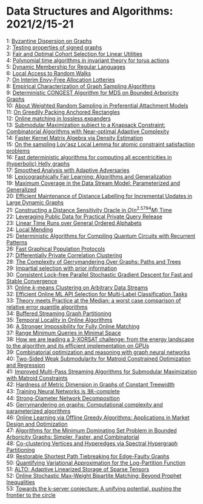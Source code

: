 # Data Structures and Algorithms: 2021/2/15-21  
1: [Byzantine Dispersion on Graphs](https://doi.org/10.48550/arXiv.2102.07528)  
2: [Testing properties of signed graphs](https://doi.org/10.48550/arXiv.2102.07587)  
3: [Fair and Optimal Cohort Selection for Linear Utilities](https://doi.org/10.48550/arXiv.2102.07684)  
4: [Polynomial time algorithms in invariant theory for torus actions](https://doi.org/10.48550/arXiv.2102.07727)  
5: [Dynamic Membership for Regular Languages](https://doi.org/10.48550/arXiv.2102.07728)  
6: [Local Access to Random Walks](https://doi.org/10.48550/arXiv.2102.07740)  
7: [On Interim Envy-Free Allocation Lotteries](https://doi.org/10.48550/arXiv.2102.07839)  
8: [Empirical Characterization of Graph Sampling Algorithms](https://doi.org/10.48550/arXiv.2102.07980)  
9: [Deterministic CONGEST Algorithm for MDS on Bounded Arboricity Graphs](https://doi.org/10.48550/arXiv.2102.08076)  
10: [About Weighted Random Sampling in Preferential Attachment Models](https://doi.org/10.48550/arXiv.2102.08173)  
11: [On Greedily Packing Anchored Rectangles](https://doi.org/10.48550/arXiv.2102.08181)  
12: [Online matching in lossless expanders](https://doi.org/10.48550/arXiv.2102.08243)  
13: [Submodular Maximization subject to a Knapsack Constraint: Combinatorial  Algorithms with Near-optimal Adaptive Complexity](https://doi.org/10.48550/arXiv.2102.08327)  
14: [Faster Kernel Matrix Algebra via Density Estimation](https://doi.org/10.48550/arXiv.2102.08341)  
15: [On the sampling Lov\'asz Local Lemma for atomic constraint satisfaction  problems](https://doi.org/10.48550/arXiv.2102.08342)  
16: [Fast deterministic algorithms for computing all eccentricities in  (hyperbolic) Helly graphs](https://doi.org/10.48550/arXiv.2102.08349)  
17: [Smoothed Analysis with Adaptive Adversaries](https://doi.org/10.48550/arXiv.2102.08446)  
18: [Lexicographically Fair Learning: Algorithms and Generalization](https://doi.org/10.48550/arXiv.2102.08454)  
19: [Maximum Coverage in the Data Stream Model: Parameterized and Generalized](https://doi.org/10.48550/arXiv.2102.08476)  
20: [Efficient Maintenance of Distance Labelling for Incremental Updates in  Large Dynamic Graphs](https://doi.org/10.48550/arXiv.2102.08529)  
21: [Constructing a Distance Sensitivity Oracle in $O(n^{2.5794}M)$ Time](https://doi.org/10.48550/arXiv.2102.08569)  
22: [Leveraging Public Data for Practical Private Query Release](https://doi.org/10.48550/arXiv.2102.08598)  
23: [Linear Time Runs over General Ordered Alphabets](https://doi.org/10.48550/arXiv.2102.08670)  
24: [Local Mending](https://doi.org/10.48550/arXiv.2102.08703)  
25: [Deterministic Algorithms for Compiling Quantum Circuits with Recurrent  Patterns](https://doi.org/10.48550/arXiv.2102.08765)  
26: [Fast Graphical Population Protocols](https://doi.org/10.48550/arXiv.2102.08808)  
27: [Differentially Private Correlation Clustering](https://doi.org/10.48550/arXiv.2102.08885)  
28: [The Complexity of Gerrymandering Over Graphs: Paths and Trees](https://doi.org/10.48550/arXiv.2102.08905)  
29: [Impartial selection with prior information](https://doi.org/10.48550/arXiv.2102.09002)  
30: [Consistent Lock-free Parallel Stochastic Gradient Descent for Fast and  Stable Convergence](https://doi.org/10.48550/arXiv.2102.09032)  
31: [Online $k$-means Clustering on Arbitrary Data Streams](https://doi.org/10.48550/arXiv.2102.09101)  
32: [Efficient Online ML API Selection for Multi-Label Classification Tasks](https://doi.org/10.48550/arXiv.2102.09127)  
33: [Theory meets Practice at the Median: a worst case comparison of relative  error quantile algorithms](https://doi.org/10.48550/arXiv.2102.09299)  
34: [Buffered Streaming Graph Partitioning](https://doi.org/10.48550/arXiv.2102.09384)  
35: [Temporal Locality in Online Algorithms](https://doi.org/10.48550/arXiv.2102.09413)  
36: [A Stronger Impossibility for Fully Online Matching](https://doi.org/10.48550/arXiv.2102.09432)  
37: [Range Minimum Queries in Minimal Space](https://doi.org/10.48550/arXiv.2102.09463)  
38: [How we are leading a 3-XORSAT challenge: from the energy landscape to  the algorithm and its efficient implementation on GPUs](https://doi.org/10.48550/arXiv.2102.09510)  
39: [Combinatorial optimization and reasoning with graph neural networks](https://doi.org/10.48550/arXiv.2102.09544)  
40: [Two-Sided Weak Submodularity for Matroid Constrained Optimization and  Regression](https://doi.org/10.48550/arXiv.2102.09644)  
41: [Improved Multi-Pass Streaming Algorithms for Submodular Maximization  with Matroid Constraints](https://doi.org/10.48550/arXiv.2102.09679)  
42: [Hardness of Metric Dimension in Graphs of Constant Treewidth](https://doi.org/10.48550/arXiv.2102.09791)  
43: [Training Neural Networks is $\exists\mathbb R$-complete](https://doi.org/10.48550/arXiv.2102.09798)  
44: [Strong-Diameter Network Decomposition](https://doi.org/10.48550/arXiv.2102.09820)  
45: [Gerrymandering on graphs: Computational complexity and parameterized  algorithms](https://doi.org/10.48550/arXiv.2102.09889)  
46: [Online Learning via Offline Greedy Algorithms: Applications in Market  Design and Optimization](https://doi.org/10.48550/arXiv.2102.11050)  
47: [Algorithms for the Minimum Dominating Set Problem in Bounded Arboricity  Graphs: Simpler, Faster, and Combinatorial](https://doi.org/10.48550/arXiv.2102.10077)  
48: [Co-clustering Vertices and Hyperedges via Spectral Hypergraph  Partitioning](https://doi.org/10.48550/arXiv.2102.10169)  
49: [Restorable Shortest Path Tiebreaking for Edge-Faulty Graphs](https://doi.org/10.48550/arXiv.2102.10174)  
50: [Quantifying Variational Approximation for the Log-Partition Function](https://doi.org/10.48550/arXiv.2102.10196)  
51: [ALTO: Adaptive Linearized Storage of Sparse Tensors](https://doi.org/10.48550/arXiv.2102.10245)  
52: [Online Stochastic Max-Weight Bipartite Matching: Beyond Prophet  Inequalities](https://doi.org/10.48550/arXiv.2102.10261)  
53: [Towards the k-server conjecture: A unifying potential, pushing the  frontier to the circle](https://doi.org/10.48550/arXiv.2102.10474)  